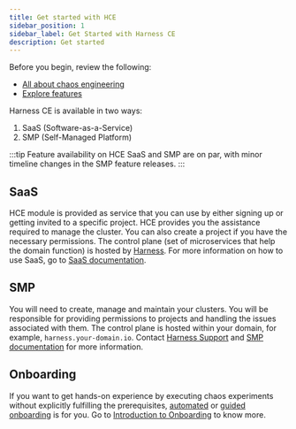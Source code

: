 ```yaml
---
title: Get started with HCE
sidebar_position: 1
sidebar_label: Get Started with Harness CE
description: Get started
---
```


Before you begin, review the following:

- [All about chaos engineering](/docs/chaos-engineering/concepts/chaos101)
- [Explore features](/docs/chaos-engineering/concepts/explore-features/explore-features)

Harness CE is available in two ways:
1. SaaS (Software-as-a-Service)
2. SMP (Self-Managed Platform)

:::tip
Feature availability on HCE SaaS and SMP are on par, with minor timeline changes in the SMP feature releases.
:::

## SaaS
HCE module is provided as service that you can use by either signing up or getting invited to a specific project. HCE provides you the assistance required to manage the cluster.
You can also create a project if you have the necessary permissions.
The control plane (set of microservices that help the domain function) is hosted by [Harness](app.harness.io).
For more information on how to use SaaS, go to [SaaS documentation](/docs/chaos-engineering/getting-started/saas/).

## SMP
You will need to create, manage and maintain your clusters. You will be responsible for providing permissions to projects and handling the issues associated with them.
The control plane is hosted within your domain, for example, `harness.your-domain.io`.
Contact [Harness Support](mailto:support@harness.io) and [SMP documentation](/docs/category/smp) for more information.

## Onboarding

If you want to get hands-on experience by executing chaos experiments without explicitly fulfilling the prerequisites, [automated](/docs/chaos-engineering/getting-started/onboarding/automated-onboarding) or [guided onboarding](/docs/chaos-engineering/getting-started/onboarding/guided-onboarding) is for you. Go to [Introduction to Onboarding](/docs/chaos-engineering/getting-started/onboarding/onboarding) to know more.

